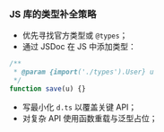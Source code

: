 ### JS 库的类型补全策略

- 优先寻找官方类型或 `@types`；
- 通过 JSDoc 在 JS 中添加类型：

```js
/**
 * @param {import('./types').User} u
 */
function save(u) {}
```

- 写最小化 `d.ts` 以覆盖关键 API；
- 对复杂 API 使用函数重载与泛型占位；

